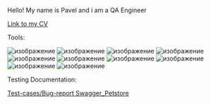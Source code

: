 Hello! My name is Pavel and i am a QA Engineer

[Link to my CV](https://drive.google.com/file/d/1nSbEyXUukS6DSnr526x1IfqadUU_6QkA/view?usp=sharing)

Tools:

![изображение](https://github.com/PavelPakhadnia/Test/assets/138363367/0b1b0b44-9f40-4792-b0ea-0db20d5a2241)
![изображение](https://github.com/PavelPakhadnia/Test/assets/138363367/b1621134-1b48-4465-94cf-7d233aa85c0b)
![изображение](https://github.com/PavelPakhadnia/Test/assets/138363367/7d6bc97d-1c81-439b-b3bd-e7ce89d64166)
![изображение](https://github.com/PavelPakhadnia/Test/assets/138363367/938efb64-7271-4d6f-8f19-ff4ed0126bfb)
![изображение](https://github.com/PavelPakhadnia/Test/assets/138363367/0eaca33b-a816-4f43-9155-89fdd03e0b79)
![изображение](https://github.com/PavelPakhadnia/Test/assets/138363367/9148a6b2-4180-46a4-bb4e-595d9cbdf71a)
![изображение](https://github.com/PavelPakhadnia/Test/assets/138363367/41adb40b-a2c4-4bbd-9e93-4ab36a9eb055)
![изображение](https://github.com/PavelPakhadnia/Test/assets/138363367/ff7a4f5a-137c-4c4a-99ad-0fc23b0ab0e8)
![изображение](https://github.com/PavelPakhadnia/Test/assets/138363367/6db6e621-2625-425d-bd9f-f734532607ae)
![изображение](https://github.com/PavelPakhadnia/Test/assets/138363367/0e73557c-ef29-4a42-a2f6-e26c0be3b3cd)

Testing Documentation:

[Test-cases/Bug-report Swagger_Petstore](https://github.com/PavelPakhadnia/Swagger-Petstore)
